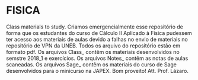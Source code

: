 # FISICA
Class materials to study.
Criamos emergencialmente esse repositório de forma que os estudantes do curso de Cálculo II Aplicado à Física 
pudessem ter acesso aos materiais de aulas devido a falhas no envio de materiais no repositório de VPN da UNEB.
Todos os arquivo do repositório estão em formato pdf.
Os arquivos Class_ contêm os materiais desenvolvidos no semstre 2018_1 e exercícios.
Os arquivos Notes_ contêm as notas de aulas scaneadas.
Os arquivos Sage_ contêm os materiais do curso de Sage desenvolvidos para o minicurso na JAPEX.
Bom proveito!
Att.
Prof. Lázaro.

